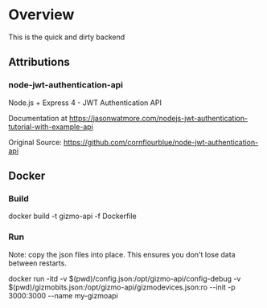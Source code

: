 # Overview

This is the quick and dirty backend

## Attributions

### node-jwt-authentication-api

Node.js + Express 4 - JWT Authentication API

Documentation at https://jasonwatmore.com/nodejs-jwt-authentication-tutorial-with-example-api

Original Source: https://github.com/cornflourblue/node-jwt-authentication-api

## Docker

### Build

docker build -t gizmo-api -f Dockerfile

### Run

Note: copy the json files into place.  This ensures you don't lose data between restarts.

docker run -itd -v $(pwd)/config.json:/opt/gizmo-api/config-debug -v $(pwd)/gizmobits.json:/opt/gizmo-api/gizmodevices.json:ro  --init -p 3000:3000 --name my-gizmoapi 




